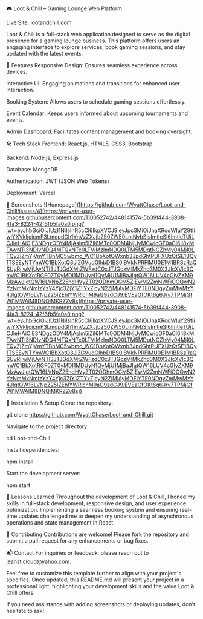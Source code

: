 🎮 Loot & Chill – Gaming Lounge Web Platform

Live Site: lootandchill.com

Loot & Chill is a full-stack web application designed to serve as the digital presence for a gaming lounge business. This platform offers users an engaging interface to explore services, book gaming sessions, and stay updated with the latest events.

🚀 Features
Responsive Design: Ensures seamless experience across devices.

Interactive UI: Engaging animations and transitions for enhanced user interaction.

Booking System: Allows users to schedule gaming sessions effortlessly.

Event Calendar: Keeps users informed about upcoming tournaments and events.

Admin Dashboard: Facilitates content management and booking oversight.

🛠️ Tech Stack
Frontend: React.js, HTML5, CSS3, Bootstrap

Backend: Node.js, Express.js

Database: MongoDB

Authentication: JWT (JSON Web Tokens)

Deployment: Vercel

📸 Screenshots
![Homepage]([https://github.com/WyattChase/Loot-and-Chill/issues/4](https://private-user-images.githubusercontent.com/110052742/448141574-5b39f444-3908-4fa3-8224-42f6fb5fa0a0.png?jwt=eyJhbGciOiJIUzI1NiIsInR5cCI6IkpXVCJ9.eyJpc3MiOiJnaXRodWIuY29tIiwiYXVkIjoicmF3LmdpdGh1YnVzZXJjb250ZW50LmNvbSIsImtleSI6ImtleTUiLCJleHAiOjE3NDgzODY4MjAsIm5iZiI6MTc0ODM4NjUyMCwicGF0aCI6Ii8xMTAwNTI3NDIvNDQ4MTQxNTc0LTViMzlmNDQ0LTM5MDgtNGZhMy04MjI0LTQyZjZmYjVmYTBhMC5wbmc_WC1BbXotQWxnb3JpdGhtPUFXUzQtSE1BQy1TSEEyNTYmWC1BbXotQ3JlZGVudGlhbD1BS0lBVkNPRFlMU0E1M1BRSzRaQSUyRjIwMjUwNTI3JTJGdXMtZWFzdC0xJTJGczMlMkZhd3M0X3JlcXVlc3QmWC1BbXotRGF0ZT0yMDI1MDUyN1QyMjU1MjBaJlgtQW16LUV4cGlyZXM9MzAwJlgtQW16LVNpZ25hdHVyZT02ODhmOGM5ZjEwM2ZmNWFiOGQwN2YzNmMxNmIzYzY4Yjc3ZjY1ZTYxZjcyN2ZjMjAyMDFiYTE0NDgyZmMwMzY4JlgtQW16LVNpZ25lZEhlYWRlcnM9aG9zdCJ9.EVEaGfOKt6g6Jrv7TPMjGfWl1MWAlM8DNQiMKRZZv8s](https://private-user-images.githubusercontent.com/110052742/448141574-5b39f444-3908-4fa3-8224-42f6fb5fa0a0.png?jwt=eyJhbGciOiJIUzI1NiIsInR5cCI6IkpXVCJ9.eyJpc3MiOiJnaXRodWIuY29tIiwiYXVkIjoicmF3LmdpdGh1YnVzZXJjb250ZW50LmNvbSIsImtleSI6ImtleTUiLCJleHAiOjE3NDgzODY4MjAsIm5iZiI6MTc0ODM4NjUyMCwicGF0aCI6Ii8xMTAwNTI3NDIvNDQ4MTQxNTc0LTViMzlmNDQ0LTM5MDgtNGZhMy04MjI0LTQyZjZmYjVmYTBhMC5wbmc_WC1BbXotQWxnb3JpdGhtPUFXUzQtSE1BQy1TSEEyNTYmWC1BbXotQ3JlZGVudGlhbD1BS0lBVkNPRFlMU0E1M1BRSzRaQSUyRjIwMjUwNTI3JTJGdXMtZWFzdC0xJTJGczMlMkZhd3M0X3JlcXVlc3QmWC1BbXotRGF0ZT0yMDI1MDUyN1QyMjU1MjBaJlgtQW16LUV4cGlyZXM9MzAwJlgtQW16LVNpZ25hdHVyZT02ODhmOGM5ZjEwM2ZmNWFiOGQwN2YzNmMxNmIzYzY4Yjc3ZjY1ZTYxZjcyN2ZjMjAyMDFiYTE0NDgyZmMwMzY4JlgtQW16LVNpZ25lZEhlYWRlcnM9aG9zdCJ9.EVEaGfOKt6g6Jrv7TPMjGfWl1MWAlM8DNQiMKRZZv8s))

📂 Installation & Setup
Clone the repository:

git clone https://github.com/WyattChase/Loot-and-Chill.git

Navigate to the project directory:

cd Loot-and-Chill

Install dependencies:

npm install

Start the development server:

npm start


🧠 Lessons Learned
Throughout the development of Loot & Chill, I honed my skills in full-stack development, responsive design, and user experience optimization. Implementing a seamless booking system and ensuring real-time updates challenged me to deepen my understanding of asynchronous operations and state management in React.

🤝 Contributing
Contributions are welcome! Please fork the repository and submit a pull request for any enhancements or bug fixes.

📬 Contact
For inquiries or feedback, please reach out to jeanst.cloud@yahoo.com.

Feel free to customize this template further to align with your project's specifics. Once updated, this README.md will present your project in a professional light, highlighting your development skills and the value Loot & Chill offers.

If you need assistance with adding screenshots or deploying updates, don't hesitate to ask!
